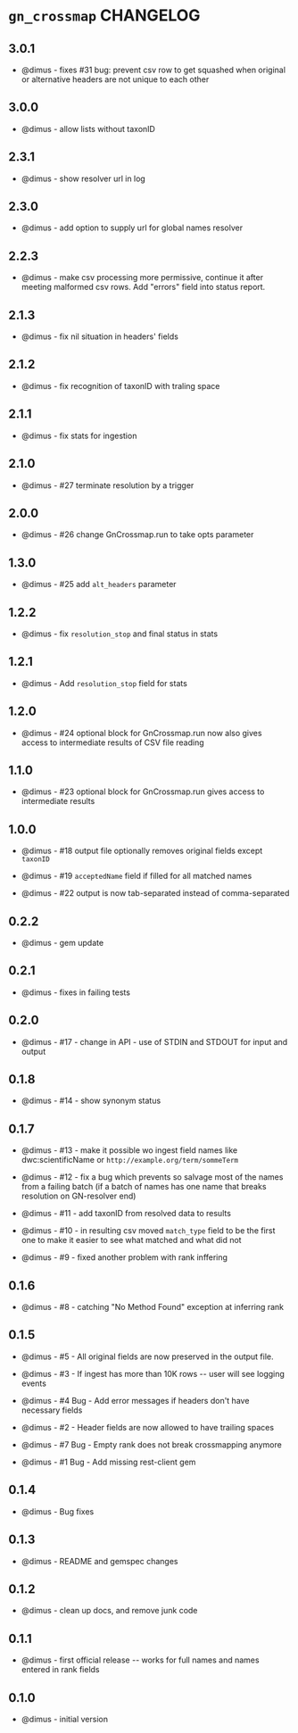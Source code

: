 # ``gn_crossmap`` CHANGELOG

## 3.0.1

* @dimus - fixes #31 bug: prevent csv row to get  squashed
           when original or alternative headers are not unique to each other

## 3.0.0

* @dimus - allow lists without taxonID

## 2.3.1

* @dimus - show resolver url in log

## 2.3.0

* @dimus - add option to supply url for global names resolver

## 2.2.3

* @dimus - make csv processing more permissive, continue
           it after meeting malformed csv rows. Add "errors"
           field into status report.

## 2.1.3

* @dimus - fix nil situation in headers' fields

## 2.1.2

* @dimus - fix recognition of taxonID with traling space

## 2.1.1

* @dimus - fix stats for ingestion

## 2.1.0

* @dimus - #27 terminate resolution by a trigger

## 2.0.0

* @dimus - #26 change GnCrossmap.run to take opts parameter

## 1.3.0

* @dimus - #25 add `alt_headers` parameter

## 1.2.2

* @dimus - fix `resolution_stop` and final status in stats

## 1.2.1

* @dimus - Add `resolution_stop` field for stats

## 1.2.0

* @dimus - #24 optional block for GnCrossmap.run now also gives access to
           intermediate results of CSV file reading

## 1.1.0

* @dimus - #23 optional block for GnCrossmap.run gives access to intermediate
           results

## 1.0.0

* @dimus - #18 output file optionally removes original fields except `taxonID`

* @dimus - #19 `acceptedName` field if filled for all matched names

* @dimus - #22 output is now tab-separated instead of comma-separated

## 0.2.2

* @dimus - gem update

## 0.2.1

* @dimus - fixes in failing tests

## 0.2.0

* @dimus - #17 - change in API - use of STDIN and STDOUT for input and output

## 0.1.8

* @dimus - #14 - show synonym status

## 0.1.7

* @dimus - #13 - make it possible wo ingest field names like dwc:scientificName
                 or ``http://example.org/term/sommeTerm``

* @dimus - #12 - fix a bug which prevents so salvage most of the names from a
                 failing batch (if a batch of names has one name that breaks
                 resolution on GN-resolver end)

* @dimus - #11 - add taxonID from resolved data to results

* @dimus - #10 - in resulting csv moved ``match_type`` field to be the first one
                 to make it easier to see what matched and what did not

* @dimus - #9 - fixed another problem with rank inffering

## 0.1.6

* @dimus - #8 - catching "No Method Found" exception at inferring rank

## 0.1.5

* @dimus - #5 - All original fields are now preserved in the output file.

* @dimus - #3 - If ingest has more than 10K rows -- user will see logging events

* @dimus - #4 Bug - Add error messages if headers don't have necessary fields

* @dimus - #2 - Header fields are now allowed to have trailing spaces

* @dimus - #7 Bug - Empty rank does not break crossmapping anymore

* @dimus - #1 Bug - Add missing rest-client gem

## 0.1.4

* @dimus - Bug fixes

## 0.1.3

* @dimus - README and gemspec changes

## 0.1.2

* @dimus - clean up docs, and remove junk code

## 0.1.1

* @dimus - first official release -- works for full names
                              and names entered in rank fields

## 0.1.0

* @dimus - initial version
